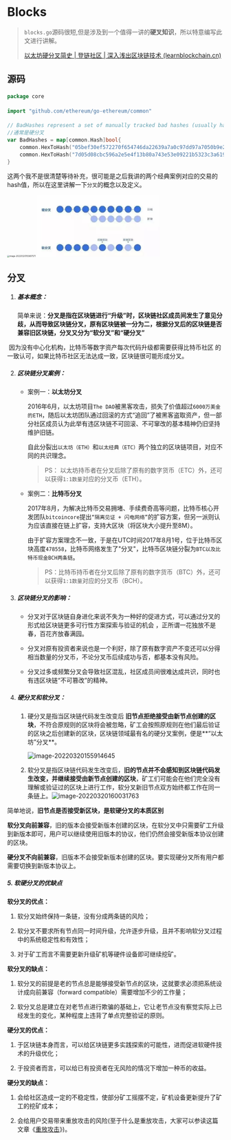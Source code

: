# Blocks

> `blocks.go`源码很短,但是涉及到一个值得一讲的**硬叉知识**，所以特意编写此文进行讲解。 
>
> [以太坊硬分叉简史 | 登链社区 | 深入浅出区块链技术 (learnblockchain.cn)](https://learnblockchain.cn/article/1024)
>
> 

## 源码

```go
package core

import "github.com/ethereum/go-ethereum/common"

// BadHashes represent a set of manually tracked bad hashes (usually hard forks)
//通常是硬分叉
var BadHashes = map[common.Hash]bool{
	common.HexToHash("05bef30ef572270f654746da22639a7a0c97dd97a7050b9e252391996aaeb689"): true,
	common.HexToHash("7d05d08cbc596a2e5e4f13b80a743e53e09221b5323c3a61946b20873e58583f"): true,
}
```

这两个我不是很清楚等待补充，很可能是之后我讲的两个经典案例对应的交易的hash值，所以在这里讲解一下`分叉`的概念以及定义。

<img src="https://gitee.com/xyjjyyy/img/raw/master/myimg/%E5%88%86%E5%8F%89%E6%A6%82%E5%BF%B5.png" alt="image-20220320155807571" style="zoom:33%;" />

<img src="blocks分析(硬叉).assets/image-20220320160209090.png" alt="image-20220320160209090" style="zoom:33%;" />

## 分叉

1. ##### 基本概念：

   简单来说：**分叉是指在区块链进行“升级”时，区块链社区成员间发生了意见分歧，从而导致区块链分叉，原有区块链被一分为二，根据分叉后的区块链是否兼容旧区块链，分叉又分为“软分叉”和“硬分叉”** 

​	因为没有中心化机构，比特币等数字资产每次代码升级都需要获得比特币社区	的一致认可，如果比特币社区无法达成一致，区块链很可能形成分叉。

2. ##### 区块链分叉案例：

   - 案例一：**以太坊分叉**

     2016年6月，以太坊项目`The DAO`被黑客攻击，损失了价值超过`6000万美金的ETH`，随后以太坊团队通过回滚的方式“追回”了被黑客盗取资产，但一部分社区成员认为此举有违区块链不可回滚、不可窜改的基本精神仍旧坚持维护旧链。

     自此分裂出`以太坊（ETH）`和`以太经典（ETC）`两个独立的区块链项目，对应不同的共识理念。

     > PS： 以太坊持币者在分叉后除了原有的数字货币（ETC）外，还可以获得`1:1数量`对应的分叉币（ETH）。

   - 案例二：**比特币分叉**

     2017年8月，为解决比特币交易拥堵、手续费奇高等问题，比特币核心开发团队`bitcoincore`提出`“隔离见证 + 闪电网络”`的扩容方案，但另一派则认为应该直接在链上扩容，支持大区块（将区块大小提升至8M）。

     由于扩容方案理念不一致，于是在UTC时间2017年8月1号，位于比特币区块高度`478558`，比特币网络发生了"分叉"，比特币区块链分裂为`BTC以及比特币现金BCH两条链`。

     > PS：比特币持币者在分叉后除了原有的数字货币（BTC）外，还可以获得`1:1数量`对应的分叉币（BCH）。

3. ##### 区块链分叉的影响：

   - 分叉对于区块链自身进化来说不失为一种好的促进方式，可以通过分叉的形式给区块链更多可行性方案探索与验证的机会 ，正所谓一花独放不是春，百花齐放春满园。

   - 分叉对原有投资者来说也是一个利好，除了原有数字资产不变还可以分得相当数量的分叉币，不论分叉币后续成功与否，都基本没有风险。

   - 分叉过多或频繁分叉会导致社区混乱，社区成员间很难达成共识，同时也有违区块链“不可篡改”的精神。

4. ##### 硬分叉和软分叉：

   1. 硬分叉是指当区块链代码发生改变后 **旧节点拒绝接受由新节点创建的区块**，不符合原规则的区块将会被忽略，矿工会按照原规则在他们最后验证的区块之后创建新的区块，区块链领域最有名的硬分叉案例，便是**“以太坊”分叉**。
   
      ![image-20220320155914645](https://gitee.com/xyjjyyy/img/raw/master/myimg/%E7%A1%AC%E5%88%86%E5%8F%89.png)
   
   1. 软分叉是指区块链代码发生改变后，**旧的节点并不会感知到区块链代码发生改变，并继续接受由新节点创建的区块**，矿工们可能会在他们完全没有理解或验证过的区块上进行工作，软分叉新旧节点双方始终都工作在同一条链上。![image-20220320160031763](https://gitee.com/xyjjyyy/img/raw/master/myimg/%E8%BD%AF%E5%88%86%E5%8F%89.png)
   



简单地说，**旧节点是否接受新区块，是软硬分叉的本质区别**

**软分叉向前兼容**，旧的版本会接受新版本创建的区块，在软分叉中只需要矿工升级到新版本即可，用户可以继续使用旧版本的协议，他们仍然会接受新版本协议创建的区块。

**硬分叉不向前兼容**，旧版本不会接受新版本创建的区块。要实现硬分叉所有用户都需要切换到新版本协议上。

##### 5. 软硬分叉的优缺点

**软分叉的优点：**

1. 软分叉始终保持一条链，没有分成两条链的风险；

2. 软分叉不要求所有节点同一时间升级，允许逐步升级，且并不影响软分叉过程中的系统稳定性和有效性；

3. 对于矿工而言不需要更新升级矿机等硬件设备即可继续挖矿。

**软分叉的缺点：**

1. 软分叉的前提是老的节点总是能够接受新节点的区块，这就要求必须把系统设计成向前兼容（forward compatible）需要增加不少的工作量；

2. 软分叉总是建立在对老节点进行欺骗的基础上，它让老节点没有察觉实际上已经发生的变化，某种程度上违背了单点完整验证的原则。

**硬分叉的优点：**

1. 于区块链本身而言，可以给区块链更多实践探索的可能性，进而促进软硬件技术的升级优化；

2. 于投资者而言，可以给已有投资者在无风险的情况下增加一种币的收益。

**硬分叉的缺点：**

1. 会给社区造成一定的不稳定性，使部分矿工摇摆不定，矿机设备更新提升了矿工的挖矿成本；

2. 会给用户交易带来重放攻击的风险(至于什么是重放攻击，大家可以参读这篇文章《[重放攻击](http://www.lianmenhu.com/blockchain-786-1#:~:text=以太坊硬分叉后产,是一种“攻击”。)》)。
